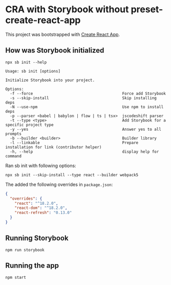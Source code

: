 # CRA with Storybook without preset-create-react-app

This project was bootstrapped with
[Create React App](https://github.com/facebook/create-react-app).

## How was Storybook initialized

```shell
npx sb init --help

Usage: sb init [options]

Initialize Storybook into your project.

Options:
  -f --force                                       Force add Storybook
  -s --skip-install                                Skip installing deps
  -N --use-npm                                     Use npm to install deps
  -p --parser <babel | babylon | flow | ts | tsx>  jscodeshift parser
  -t --type <type>                                 Add Storybook for a specific project type
  -y --yes                                         Answer yes to all prompts
  -b --builder <builder>                           Builder library
  -l --linkable                                    Prepare installation for link (contributor helper)
  -h, --help                                       display help for command
```

Ran sb init with following options:

```shell
npx sb init --skip-install --type react --builder webpack5
```

The added the following overrides in `package.json`:

```json
{
  "overrides": {
    "react": "^18.2.0",
    "react-dom": "^18.2.0",
    "react-refresh": "0.13.0"
  }
}
```

## Running Storybook

```shell
npm run storybook
```

## Running the app

```shell
npm start
```

